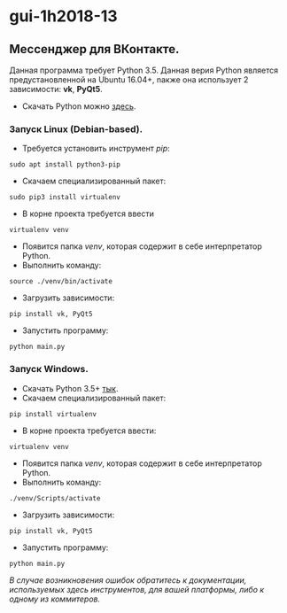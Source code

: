 # gui-1h2018-13
## Мессенджер для ВКонтакте.
Данная программа требует Python 3.5.
Данная верия Python является предустановленной на Ubuntu 16.04+, nакже она использует 2 зависимости: **vk**, **PyQt5**.
* Скачать Python можно [здесь](https://www.python.org/).
### Запуск Linux (Debian-based).
* Требуется установить инструмент *pip*:
``` 
sudo apt install python3-pip
```
* Скачаем специализированный пакет: 
```
sudo pip3 install virtualenv
```
* В корне проекта требуется ввести 
```
virtualenv venv
```
* Появится папка *venv*, которая содержит в себе интерпретатор Python.
* Выполнить команду:
```
source ./venv/bin/activate
```
* Загрузить зависимости:
```
pip install vk, PyQt5
```
* Запустить программу:
```
python main.py
```
### Запуск Windows.

* Скачать Python 3.5+ [тык](https://www.python.org/).
* Скачаем специализированный пакет: 
```
pip install virtualenv
```
* В корне проекта требуется ввести:
```
virtualenv venv
```
* Появится папка *venv*, которая содержит в себе интерпретатор Python.
* Выполнить команду:
```
./venv/Scripts/activate
```
* Загрузить зависимости:
```
pip install vk, PyQt5
```
* Запустить программу:
```
python main.py
```

*В случае возникновения ошибок обратитесь к документации, используемых здесь инструментов, для вашей платформы, либо к одному из коммитеров.*
